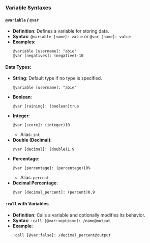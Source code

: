 ### Variable Syntaxes

#### `@variable` / `@var`
- **Definition**: Defines a variable for storing data.
- **Syntax**: `@variable [name]: value` or `@var [name]: value`
- **Examples**:
  ```
  @variable [username]: "abie"
  @var [negatives]: (negative)-10
  ```

#### Data Types:
- **String**: Default type if no type is specified.
  ```
  @variable [username]: "abie"
  ```
- **Boolean**:
  ```
  @var [raining]: (boolean)true
  ```
- **Integer**:
  ```
  @var [score]: (integer)10
  ```
  - Alias: `int`
- **Double (Decimal)**:
  ```
  @var [decimal]: (double)1.9
  ```
- **Percentage**:
  ```
  @var [percentage]: (percentage)10%
  ```
  - Alias: `percent`
- **Decimal Percentage**:
  ```
  @var [decimal_percent]: (percent)0.9
  ```

#### `:call` with Variables
- **Definition**: Calls a variable and optionally modifies its behavior.
- **Syntax**: `:call [@var:<option>]: /name@output`
- **Example**:
  ```
  :call [@var:false]: /decimal_percent@output
  ```


